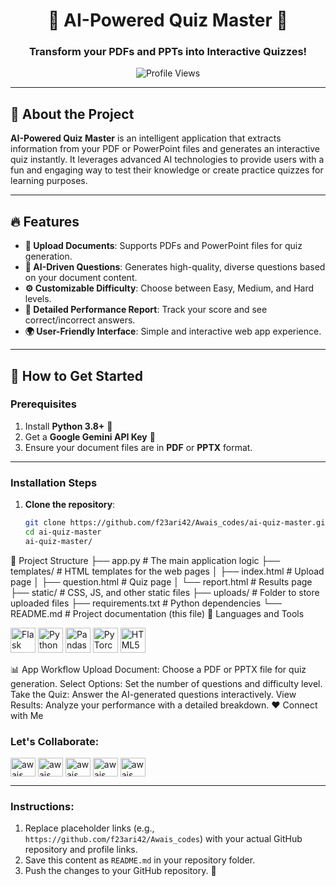 <h1 align="center">🚀 AI-Powered Quiz Master 🧠</h1>
<h3 align="center">Transform your PDFs and PPTs into Interactive Quizzes!</h3>

<p align="center">
    <img src="https://komarev.com/ghpvc/?username=ai-quiz-master&label=Profile%20views&color=0e75b6&style=flat" alt="Profile Views" />
</p>

---

## 🌟 **About the Project**

**AI-Powered Quiz Master** is an intelligent application that extracts information from your PDF or PowerPoint files and generates an interactive quiz instantly. It leverages advanced AI technologies to provide users with a fun and engaging way to test their knowledge or create practice quizzes for learning purposes.

---

## 🔥 **Features**

- **📄 Upload Documents**: Supports PDFs and PowerPoint files for quiz generation.
- **🤖 AI-Driven Questions**: Generates high-quality, diverse questions based on your document content.
- **⚙️ Customizable Difficulty**: Choose between Easy, Medium, and Hard levels.
- **📝 Detailed Performance Report**: Track your score and see correct/incorrect answers.
- **🌍 User-Friendly Interface**: Simple and interactive web app experience.

---

## 🎯 **How to Get Started**

### Prerequisites

1. Install **Python 3.8+** 🐍
2. Get a **Google Gemini API Key** 🔑
3. Ensure your document files are in **PDF** or **PPTX** format.

---

### Installation Steps

1. **Clone the repository**:
   ```bash
   git clone https://github.com/f23ari42/Awais_codes/ai-quiz-master.git
   cd ai-quiz-master
   ai-quiz-master/
📂 Project Structure
├── app.py                # The main application logic
├── templates/            # HTML templates for the web pages
│   ├── index.html        # Upload page
│   ├── question.html     # Quiz page
│   └── report.html       # Results page
├── static/               # CSS, JS, and other static files
├── uploads/              # Folder to store uploaded files
├── requirements.txt      # Python dependencies
└── README.md             # Project documentation (this file)
🎨 Languages and Tools
<p align="left"> <a href="https://flask.palletsprojects.com/"><img src="https://img.icons8.com/ios-filled/50/000000/flask.png" alt="Flask" width="40" height="40"/></a> <a href="https://www.python.org/"><img src="https://img.icons8.com/color/48/000000/python.png" alt="Python" width="40" height="40"/></a> <a href="https://pandas.pydata.org/"><img src="https://img.icons8.com/color/48/000000/pandas.png" alt="Pandas" width="40" height="40"/></a> <a href="https://pytorch.org/"><img src="https://img.icons8.com/ios-filled/50/000000/pytorch.png" alt="PyTorch" width="40" height="40"/></a> <a href="https://www.w3.org/html/"><img src="https://img.icons8.com/color/48/000000/html-5--v1.png" alt="HTML5" width="40" height="40"/></a> </p>
📊 App Workflow
Upload Document: Choose a PDF or PPTX file for quiz generation.
Select Options: Set the number of questions and difficulty level.
Take the Quiz: Answer the AI-generated questions interactively.
View Results: Analyze your performance with a detailed breakdown.
❤️ Connect with Me
<h3 align="left">Let's Collaborate:</h3> <p align="left"> <a href="https://linkedin.com/in/awaisshaikh" target="blank"><img align="center" src="https://raw.githubusercontent.com/rahuldkjain/github-profile-readme-generator/master/src/images/icons/Social/linked-in-alt.svg" alt="awais shaikh" height="30" width="40" /></a> <a href="https://kaggle.com/awaisshaikh" target="blank"><img align="center" src="https://raw.githubusercontent.com/rahuldkjain/github-profile-readme-generator/master/src/images/icons/Social/kaggle.svg" alt="awais shaikh" height="30" width="40" /></a> <a href="https://fb.com/awaisshaikh" target="blank"><img align="center" src="https://raw.githubusercontent.com/rahuldkjain/github-profile-readme-generator/master/src/images/icons/Social/facebook.svg" alt="awais shaikh" height="30" width="40" /></a> <a href="https://instagram.com/awaisshaikh" target="blank"><img align="center" src="https://raw.githubusercontent.com/rahuldkjain/github-profile-readme-generator/master/src/images/icons/Social/instagram.svg" alt="awais shaikh" height="30" width="40" /></a> <a href="https://www.leetcode.com/awaisshaikh" target="blank"><img align="center" src="https://raw.githubusercontent.com/rahuldkjain/github-profile-readme-generator/master/src/images/icons/Social/leet-code.svg" alt="awais shaikh" height="30" width="40" /></a> </p>

---

### Instructions:
1. Replace placeholder links (e.g., `https://github.com/f23ari42/Awais_codes`) with your actual GitHub repository and profile links.
2. Save this content as `README.md` in your repository folder.
3. Push the changes to your GitHub repository. 🎉

